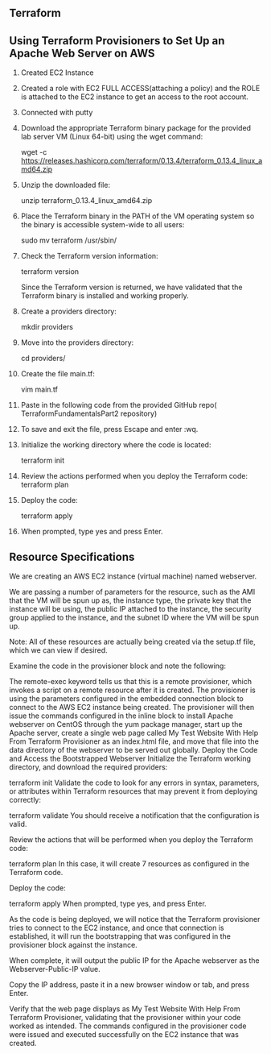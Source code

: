 ## Terraform

## Using Terraform Provisioners to Set Up an Apache Web Server on AWS

1. Created EC2 Instance

2. Created a role with EC2 FULL ACCESS(attaching a policy) and the ROLE is attached to the EC2   instance to get an access to the root account.

3. Connected with putty

4. Download the appropriate Terraform binary package for the provided lab server VM (Linux   64-bit) using the wget command:
     
     wget -c https://releases.hashicorp.com/terraform/0.13.4/terraform_0.13.4_linux_amd64.zip

5. Unzip the downloaded file:
     
     unzip terraform_0.13.4_linux_amd64.zip

6. Place the Terraform binary in the PATH of the VM operating system so the binary is accessible system-wide to all users:
     
     sudo mv terraform /usr/sbin/

7. Check the Terraform version information:
     
     terraform version

     Since the Terraform version is returned, we have validated that the Terraform binary is installed and working properly.

8. Create a providers directory:
     
     mkdir providers

9. Move into the providers directory:
     
     cd providers/

10. Create the file main.tf:

     vim main.tf

11. Paste in the following code from the provided GitHub repo( TerraformFundamentalsPart2 repository)

12. To save and exit the file, press Escape and enter :wq.

13. Initialize the working directory where the code is located:

     terraform init

14. Review the actions performed when you deploy the Terraform code:
     terraform plan

15. Deploy the code:

     terraform apply

16. When prompted, type yes and press Enter.

## Resource Specifications

We are creating an AWS EC2 instance (virtual machine) named webserver.

We are passing a number of parameters for the resource, such as the AMI that the VM will be spun up as, the instance type, the private key that the instance will be using, the public IP attached to the instance, the security group applied to the instance, and the subnet ID where the VM will be spun up.

Note: All of these resources are actually being created via the setup.tf file, which we can view if desired.

Examine the code in the provisioner block and note the following:

The remote-exec keyword tells us that this is a remote provisioner, which invokes a script on a remote resource after it is created.
The provisioner is using the parameters configured in the embedded connection block to connect to the AWS EC2 instance being created.
The provisioner will then issue the commands configured in the inline block to install Apache webserver on CentOS through the yum package manager, start up the Apache server, create a single web page called My Test Website With Help From Terraform Provisioner as an index.html file, and move that file into the data directory of the webserver to be served out globally.
Deploy the Code and Access the Bootstrapped Webserver
Initialize the Terraform working directory, and download the required providers:

terraform init
Validate the code to look for any errors in syntax, parameters, or attributes within Terraform resources that may prevent it from deploying correctly:

terraform validate
You should receive a notification that the configuration is valid.

Review the actions that will be performed when you deploy the Terraform code:

terraform plan
In this case, it will create 7 resources as configured in the Terraform code.

Deploy the code:

terraform apply
When prompted, type yes, and press Enter.

As the code is being deployed, we will notice that the Terraform provisioner tries to connect to the EC2 instance, and once that connection is established, it will run the bootstrapping that was configured in the provisioner block against the instance.

When complete, it will output the public IP for the Apache webserver as the Webserver-Public-IP value.

Copy the IP address, paste it in a new browser window or tab, and press Enter.

Verify that the web page displays as My Test Website With Help From Terraform Provisioner, validating that the provisioner within your code worked as intended. The commands configured in the provisioner code were issued and executed successfully on the EC2 instance that was created.
